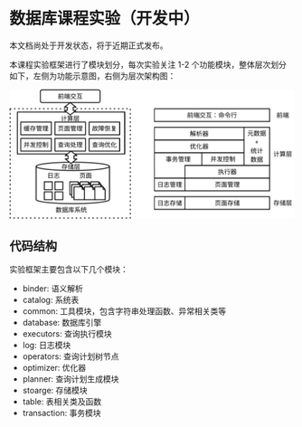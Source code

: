 # 数据库课程实验（开发中）

本文档尚处于开发状态，将于近期正式发布。

本课程实验框架进行了模块划分，每次实验关注 1-2 个功能模块，整体层次划分如下，左侧为功能示意图，右侧为层次架构图：

![](./pics/architecture.svg)

## 代码结构

实验框架主要包含以下几个模块：

-   binder: 语义解析
-   catalog: 系统表
-   common: 工具模块，包含字符串处理函数、异常相关类等
-   database: 数据库引擎
-   executors: 查询执行模块
-   log: 日志模块
-   operators: 查询计划树节点
-   optimizer: 优化器
-   planner: 查询计划生成模块
-   stoarge: 存储模块
-   table: 表相关类及函数
-   transaction: 事务模块
